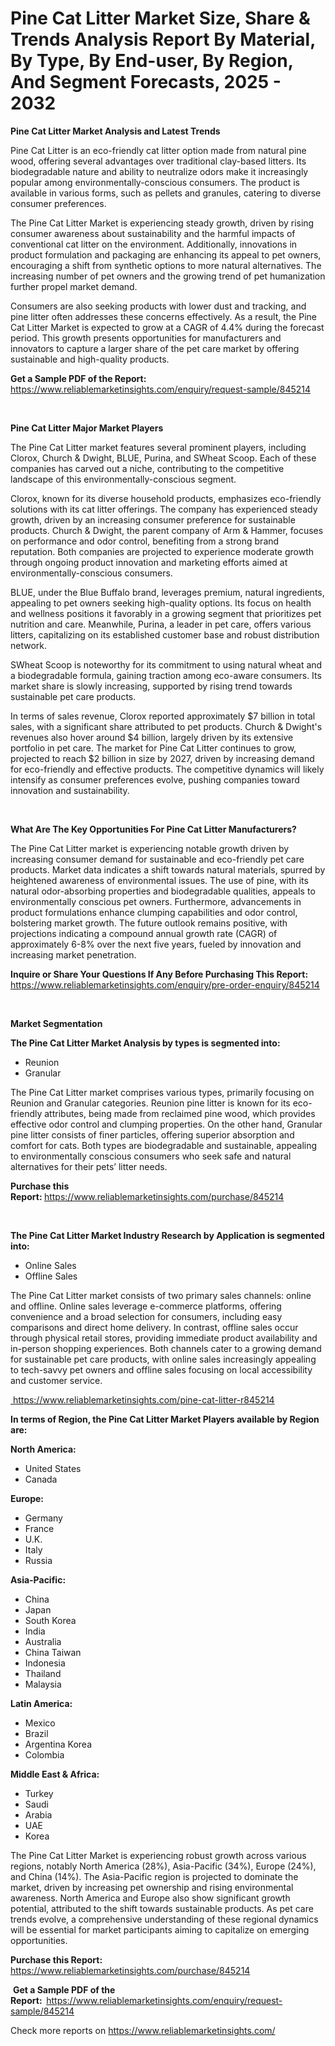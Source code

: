 <p><h1>Pine Cat Litter Market Size, Share & Trends Analysis Report By Material, By Type, By End-user, By Region, And Segment Forecasts, 2025 - 2032</h1></p><p><strong>Pine Cat Litter Market Analysis and Latest Trends</strong></p>
<p><p>Pine Cat Litter is an eco-friendly cat litter option made from natural pine wood, offering several advantages over traditional clay-based litters. Its biodegradable nature and ability to neutralize odors make it increasingly popular among environmentally-conscious consumers. The product is available in various forms, such as pellets and granules, catering to diverse consumer preferences.</p><p>The Pine Cat Litter Market is experiencing steady growth, driven by rising consumer awareness about sustainability and the harmful impacts of conventional cat litter on the environment. Additionally, innovations in product formulation and packaging are enhancing its appeal to pet owners, encouraging a shift from synthetic options to more natural alternatives. The increasing number of pet owners and the growing trend of pet humanization further propel market demand.</p><p>Consumers are also seeking products with lower dust and tracking, and pine litter often addresses these concerns effectively. As a result, the Pine Cat Litter Market is expected to grow at a CAGR of 4.4% during the forecast period. This growth presents opportunities for manufacturers and innovators to capture a larger share of the pet care market by offering sustainable and high-quality products.</p></p>
<p><strong>Get a Sample PDF of the Report:&nbsp;</strong> <a href="https://www.reliablemarketinsights.com/enquiry/request-sample/845214?utm_campaign=2269&utm_medium=2&utm_source=Github&utm_content=ia&utm_term=06022025&utm_id=pine-cat-litter">https://www.reliablemarketinsights.com/enquiry/request-sample/845214</a></p>
<p>&nbsp;</p>
<p><strong>Pine Cat Litter Major Market Players</strong></p>
<p><p>The Pine Cat Litter market features several prominent players, including Clorox, Church & Dwight, BLUE, Purina, and SWheat Scoop. Each of these companies has carved out a niche, contributing to the competitive landscape of this environmentally-conscious segment.</p><p>Clorox, known for its diverse household products, emphasizes eco-friendly solutions with its cat litter offerings. The company has experienced steady growth, driven by an increasing consumer preference for sustainable products. Church & Dwight, the parent company of Arm & Hammer, focuses on performance and odor control, benefiting from a strong brand reputation. Both companies are projected to experience moderate growth through ongoing product innovation and marketing efforts aimed at environmentally-conscious consumers.</p><p>BLUE, under the Blue Buffalo brand, leverages premium, natural ingredients, appealing to pet owners seeking high-quality options. Its focus on health and wellness positions it favorably in a growing segment that prioritizes pet nutrition and care. Meanwhile, Purina, a leader in pet care, offers various litters, capitalizing on its established customer base and robust distribution network.</p><p>SWheat Scoop is noteworthy for its commitment to using natural wheat and a biodegradable formula, gaining traction among eco-aware consumers. Its market share is slowly increasing, supported by rising trend towards sustainable pet care products.</p><p>In terms of sales revenue, Clorox reported approximately $7 billion in total sales, with a significant share attributed to pet products. Church & Dwight's revenues also hover around $4 billion, largely driven by its extensive portfolio in pet care. The market for Pine Cat Litter continues to grow, projected to reach $2 billion in size by 2027, driven by increasing demand for eco-friendly and effective products. The competitive dynamics will likely intensify as consumer preferences evolve, pushing companies toward innovation and sustainability.</p></p>
<p>&nbsp;</p>
<p><strong>What Are The Key Opportunities For Pine Cat Litter Manufacturers?</strong></p>
<p><p>The Pine Cat Litter market is experiencing notable growth driven by increasing consumer demand for sustainable and eco-friendly pet care products. Market data indicates a shift towards natural materials, spurred by heightened awareness of environmental issues. The use of pine, with its natural odor-absorbing properties and biodegradable qualities, appeals to environmentally conscious pet owners. Furthermore, advancements in product formulations enhance clumping capabilities and odor control, bolstering market growth. The future outlook remains positive, with projections indicating a compound annual growth rate (CAGR) of approximately 6-8% over the next five years, fueled by innovation and increasing market penetration.</p></p>
<p><strong>Inquire or Share Your Questions If Any Before Purchasing This Report:</strong> <a href="https://www.reliablemarketinsights.com/enquiry/pre-order-enquiry/845214?utm_campaign=2269&utm_medium=2&utm_source=Github&utm_content=ia&utm_term=06022025&utm_id=pine-cat-litter">https://www.reliablemarketinsights.com/enquiry/pre-order-enquiry/845214</a></p>
<p>&nbsp;</p>
<p><strong>Market Segmentation</strong></p>
<p><strong>The Pine Cat Litter Market Analysis by types is segmented into:</strong></p>
<p><ul><li>Reunion</li><li>Granular</li></ul></p>
<p><p>The Pine Cat Litter market comprises various types, primarily focusing on Reunion and Granular categories. Reunion pine litter is known for its eco-friendly attributes, being made from reclaimed pine wood, which provides effective odor control and clumping properties. On the other hand, Granular pine litter consists of finer particles, offering superior absorption and comfort for cats. Both types are biodegradable and sustainable, appealing to environmentally conscious consumers who seek safe and natural alternatives for their pets’ litter needs.</p></p>
<p><strong>Purchase this Report:&nbsp;</strong><a href="https://www.reliablemarketinsights.com/purchase/845214?utm_campaign=2269&utm_medium=2&utm_source=Github&utm_content=ia&utm_term=06022025&utm_id=pine-cat-litter">https://www.reliablemarketinsights.com/purchase/845214</a></p>
<p>&nbsp;</p>
<p><strong>The Pine Cat Litter Market Industry Research by Application is segmented into:</strong></p>
<p><ul><li>Online Sales</li><li>Offline Sales</li></ul></p>
<p><p>The Pine Cat Litter market consists of two primary sales channels: online and offline. Online sales leverage e-commerce platforms, offering convenience and a broad selection for consumers, including easy comparisons and direct home delivery. In contrast, offline sales occur through physical retail stores, providing immediate product availability and in-person shopping experiences. Both channels cater to a growing demand for sustainable pet care products, with online sales increasingly appealing to tech-savvy pet owners and offline sales focusing on local accessibility and customer service.</p></p>
<p><a href="https://www.reliablemarketinsights.com/pine-cat-litter-r845214?utm_campaign=2269&utm_medium=2&utm_source=Github&utm_content=ia&utm_term=06022025&utm_id=pine-cat-litter">&nbsp;https://www.reliablemarketinsights.com/pine-cat-litter-r845214</a></p>
<p><strong>In terms of Region, the Pine Cat Litter Market Players available by Region are:</strong></p>
<p>
    <p> <strong> North America: </strong>
        <ul>
            <li>United States</li>
            <li>Canada</li>
        </ul>
        </p> 
    <p> <strong> Europe: </strong>
        <ul>
            <li>Germany</li>
            <li>France</li>
            <li>U.K.</li>
            <li>Italy</li>
            <li>Russia</li>
        </ul>
        </p> 
    <p> <strong> Asia-Pacific: </strong>
        <ul>
            <li>China</li>
            <li>Japan</li>
            <li>South Korea</li>
            <li>India</li>
            <li>Australia</li>
            <li>China Taiwan</li>
            <li>Indonesia</li>
            <li>Thailand</li>
            <li>Malaysia</li>
        </ul>
        </p> 
    <p> <strong> Latin America: </strong>
        <ul>
            <li>Mexico</li>
            <li>Brazil</li>
            <li>Argentina Korea</li>
            <li>Colombia</li>
        </ul>
        </p> 
    <p> <strong> Middle East & Africa: </strong>
        <ul>
            <li>Turkey</li>
            <li>Saudi</li>
            <li>Arabia</li>
            <li>UAE</li>
            <li>Korea</li>
        </ul>
    </p>
    </p>
<p><p>The Pine Cat Litter Market is experiencing robust growth across various regions, notably North America (28%), Asia-Pacific (34%), Europe (24%), and China (14%). The Asia-Pacific region is projected to dominate the market, driven by increasing pet ownership and rising environmental awareness. North America and Europe also show significant growth potential, attributed to the shift towards sustainable products. As pet care trends evolve, a comprehensive understanding of these regional dynamics will be essential for market participants aiming to capitalize on emerging opportunities.</p></p>
<p><strong>Purchase this Report: </strong><a href="https://www.reliablemarketinsights.com/purchase/845214?utm_campaign=2269&utm_medium=2&utm_source=Github&utm_content=ia&utm_term=06022025&utm_id=pine-cat-litter">https://www.reliablemarketinsights.com/purchase/845214</a></p>
<p>&nbsp;<strong>Get a Sample PDF of the Report:&nbsp;&nbsp;</strong><a href="https://www.reliablemarketinsights.com/enquiry/request-sample/845214?utm_campaign=2269&utm_medium=2&utm_source=Github&utm_content=ia&utm_term=06022025&utm_id=pine-cat-litter">https://www.reliablemarketinsights.com/enquiry/request-sample/845214</a></p>
<p><strong></strong></p>
<p>Check more reports on <a href="https://www.reliablemarketinsights.com/?utm_campaign=2269&utm_medium=2&utm_source=Github&utm_content=ia&utm_term=06022025&utm_id=pine-cat-litter">https://www.reliablemarketinsights.com/</a></p>